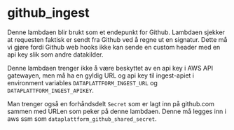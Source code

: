 # github_ingest
Denne lambdaen blir brukt som et endepunkt for Github. Lambdaen sjekker at requesten
faktisk er sendt fra Github ved å regne ut en signatur.
Dette må vi gjøre fordi Github web hooks ikke kan sende en custom header med en api key slik som
andre datakilder.

Denne lambdaen trenger ikke å være beskyttet av en api key i AWS API gatewayen, men må ha en
gyldig URL og api key til ingest-apiet i environment variables ```DATAPLATTFORM_INGEST_URL```
og ```DATAPLATTFORM_INGEST_APIKEY```.

Man trenger også en forhåndsdelt ```Secret``` som er lagt inn på github.com sammen med URLen
som peker på denne lambdaen. Denne må legges inn i aws ssm som
```dataplattform_github_shared_secret```.
